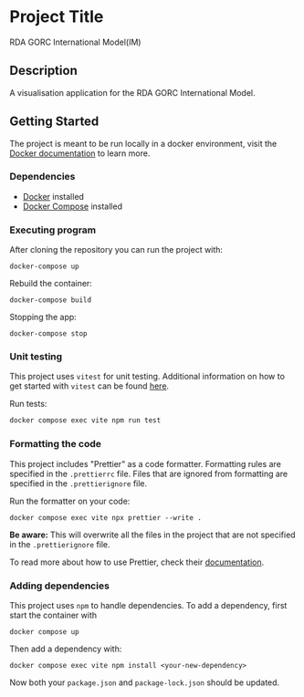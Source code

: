 # Project Title

RDA GORC International Model(IM)

## Description

A visualisation application for the RDA GORC International Model.

## Getting Started

The project is meant to be run locally in a docker environment, visit the [Docker documentation](https://docs.docker.com/get-started/) to learn more.

### Dependencies

- [Docker](https://www.docker.com/) installed
- [Docker Compose](https://docs.docker.com/compose/) installed

### Executing program

After cloning the repository you can run the project with:

```
docker-compose up
```

Rebuild the container:

```
docker-compose build
```

Stopping the app:

```
docker-compose stop
```

### Unit testing

This project uses `vitest` for unit testing. Additional information on how to get started with `vitest` can be found [here](https://vitest.dev/guide/).

Run tests:

```sh
docker compose exec vite npm run test
```

### Formatting the code

This project includes "Prettier" as a code formatter. Formatting rules are specified in the `.prettierrc` file. Files that are ignored from formatting are specified in the `.prettierignore` file.

Run the formatter on your code:

```
docker compose exec vite npx prettier --write .
```

**Be aware:** This will overwrite all the files in the project that are not specified in the `.prettierignore` file.

To read more about how to use Prettier, check their [documentation](https://prettier.io/docs/).

### Adding dependencies

This project uses `npm` to handle dependencies. To add a dependency, first start the container with

```
docker compose up
```

Then add a dependency with:

```
docker compose exec vite npm install <your-new-dependency>
```

Now both your `package.json` and `package-lock.json` should be updated.

<!-- ## License

This project is licensed under the [NAME HERE] License - see the LICENSE.md file for details

## Acknowledgments

Inspiration, code snippets, etc.-->
